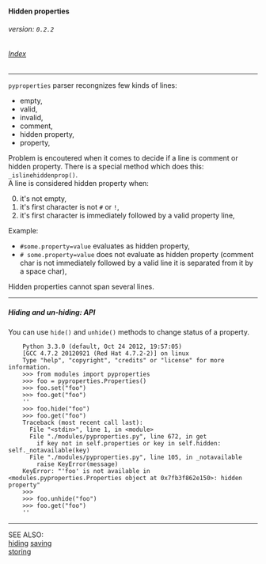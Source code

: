 #### Hidden properties
###### _version: `0.2.2`_

###### [Index](index.mdown)
----


`pyproperties` parser recongnizes few kinds of lines:


*   empty,
*   valid,
*   invalid,
*   comment,
*   hidden property,
*   property,


Problem is encoutered when it comes to decide if a line is comment or hidden property. 
There is a special method which does this: `_islinehiddenprop()`.  
A line is considered hidden property when:

0.  it's not empty,
1.  it's first character is not `#` or `!`,
1.  it's first character is immediately followed by a valid property line,

Example:

*   `#some.property=value` evaluates as hidden property,
*   `# some.property=value` does not evaluate as hidden property (comment char is not immediately followed by a valid line it is separated from it by a space char),

Hidden properties cannot span several lines.


----

##### Hiding and _un_-hiding: API

You can use `hide()` and `unhide()` methods to change status of a property.

        Python 3.3.0 (default, Oct 24 2012, 19:57:05) 
        [GCC 4.7.2 20120921 (Red Hat 4.7.2-2)] on linux
        Type "help", "copyright", "credits" or "license" for more information.
        >>> from modules import pyproperties
        >>> foo = pyproperties.Properties()
        >>> foo.set("foo")
        >>> foo.get("foo")
        ''
        >>> foo.hide("foo")
        >>> foo.get("foo")
        Traceback (most recent call last):
          File "<stdin>", line 1, in <module>
          File "./modules/pyproperties.py", line 672, in get
            if key not in self.properties or key in self.hidden: self._notavailable(key)
          File "./modules/pyproperties.py", line 105, in _notavailable
            raise KeyError(message)
        KeyError: "'foo' is not available in <modules.pyproperties.Properties object at 0x7fb3f862e150>: hidden property"
        >>> 
        >>> foo.unhide("foo")
        >>> foo.get("foo")
        ''

----

SEE ALSO:  
[hiding](hiding.mdown)
[saving](saving.mdown)  
[storing](storing.mdown)
